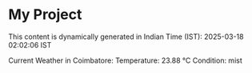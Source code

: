 # My Project

This content is dynamically generated in Indian Time (IST): 2025-03-18 02:02:06 IST


Current Weather in Coimbatore:
Temperature: 23.88 °C
Condition: mist

